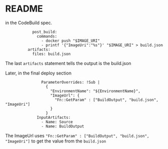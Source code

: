 # README

in the CodeBuild spec.
```
            post_build:
              commands:
                - docker push "$IMAGE_URI"
                - printf '{"ImageUri":"%s"}' "$IMAGE_URI" > build.json
          artifacts:
            files: build.json
```

The last `artifacts` statement tells the output is the build.json

Later, in the final deploy section
```
                ParameterOverrides: !Sub |
                  {
                    "EnvironmentName": "${EnvironmentName}",
                    "ImageUrl": {
                      "Fn::GetParam" : ["BuildOutput", "build.json", "ImageUri"]
                    }
                  }
              InputArtifacts:
                - Name: Source
                - Name: BuildOutput
```
The ImageUrl uses `"Fn::GetParam" : ["BuildOutput", "build.json", "ImageUri"]` to get the value from the `build.json`